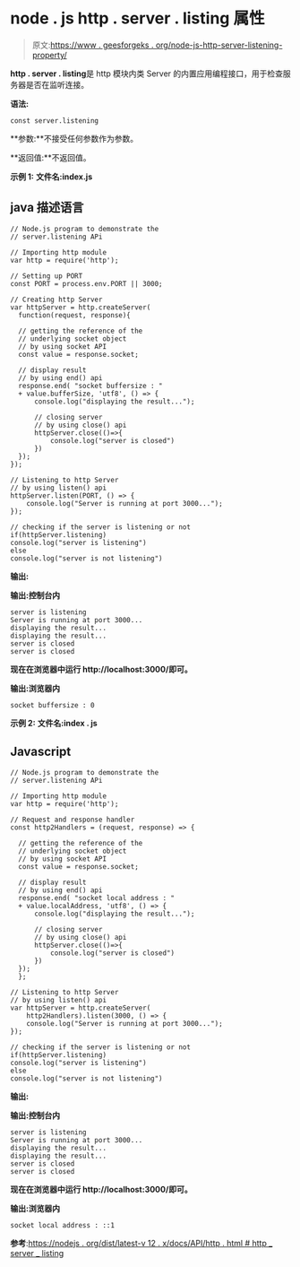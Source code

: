 # node . js http . server . listing 属性

> 原文:[https://www . geesforgeks . org/node-js-http-server-listening-property/](https://www.geeksforgeeks.org/node-js-http-server-listening-property/)

**http . server . listing**是 http 模块内类 Server 的内置应用编程接口，用于检查服务器是否在监听连接。

**语法:**

```
const server.listening
```

**参数:**不接受任何参数作为参数。

**返回值:**不返回值。

**示例 1:** **文件名:index.js**

## java 描述语言

```
// Node.js program to demonstrate the  
// server.listening APi

// Importing http module 
var http = require('http'); 

// Setting up PORT 
const PORT = process.env.PORT || 3000; 

// Creating http Server 
var httpServer = http.createServer(
  function(request, response){ 

  // getting the reference of the 
  // underlying socket object
  // by using socket API
  const value = response.socket;

  // display result
  // by using end() api
  response.end( "socket buffersize : " 
  + value.bufferSize, 'utf8', () => { 
      console.log("displaying the result..."); 

      // closing server 
      // by using close() api
      httpServer.close(()=>{
          console.log("server is closed")
      })
  }); 
}); 

// Listening to http Server 
// by using listen() api
httpServer.listen(PORT, () => { 
    console.log("Server is running at port 3000..."); 
});

// checking if the server is listening or not
if(httpServer.listening)
console.log("server is listening")
else
console.log("server is not listening")
```

**输出:**

**输出:控制台内**

```
server is listening
Server is running at port 3000...
displaying the result...
displaying the result...
server is closed
server is closed
```

**现在在浏览器中运行 http://localhost:3000/即可。**

**输出:浏览器内**

```
socket buffersize : 0
```

**示例 2:** **文件名:index . js**

## Javascript

```
// Node.js program to demonstrate the  
// server.listening APi

// Importing http module 
var http = require('http'); 

// Request and response handler 
const http2Handlers = (request, response) => { 

  // getting the reference of the
  // underlying socket object
  // by using socket API
  const value = response.socket;

  // display result
  // by using end() api
  response.end( "socket local address : " 
  + value.localAddress, 'utf8', () => { 
      console.log("displaying the result..."); 

      // closing server 
      // by using close() api
      httpServer.close(()=>{
          console.log("server is closed")
      })
  });
  }; 

// Listening to http Server 
// by using listen() api
var httpServer = http.createServer(
    http2Handlers).listen(3000, () => { 
    console.log("Server is running at port 3000..."); 
}); 

// checking if the server is listening or not
if(httpServer.listening)
console.log("server is listening")
else
console.log("server is not listening")
```

**输出:**

**输出:控制台内**

```
server is listening
Server is running at port 3000...
displaying the result...
displaying the result...
server is closed
server is closed
```

**现在在浏览器中运行 http://localhost:3000/即可。**

**输出:浏览器内**

```
socket local address : ::1
```

**参考**:[https://nodejs . org/dist/latest-v 12 . x/docs/API/http . html # http _ server _ listing](https://nodejs.org/dist/latest-v12.x/docs/api/http.html#http_server_listening)